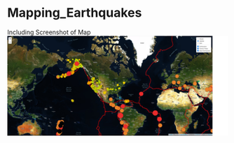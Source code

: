 # Mapping_Earthquakes
Including Screenshot of Map
![Including Screenshot](https://github.com/darmando1/Mapping_Earthquakes/blob/main/screenshot%20of%20map.jpg)
